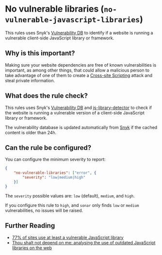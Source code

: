 # No vulnerable libraries (`no-vulnerable-javascript-libraries`)

This rules uses Snyk's [Vulnerability DB][snykdb] to identify if a
website is running a vulnerable client-side JavaScript library or framework.

## Why is this important?

Making sure your website dependencies are free of known vulnerabilities
is important, as among other things, that could allow a malicious
person to take advantage of one of them to create a
[Cross-site Scripting][XSS] attack and steal private information.

## What does the rule check?

This rules uses Snyk's [Vulnerability DB][snykdb] and
[js-library-detector][js-library-detector] to check if the
website is running a vulnerable version of a client-side JavaScript library or
framework.

The vulnerability database is updated automatically from [Snyk][snykdb]
if the cached content is older than 24h.

## Can the rule be configured?

You can configure the minimum severity to report:

```json
{
    "no-vulnerable-libraries": ["error", {
        "severity": "low|medium|high"
    }]
}
```

The `severity` possible values are: `low` (default), `medium`, and `high`.

If you configure this rule to `high`, and `sonar` only finds `low` or
`medium` vulnerabilities, no issues will be raised.

## Further Reading

* [77% of sites use at least a vulnerable JavaScript library][77 vulnerable]
* [Thou shalt not depend on me: analysing the use of outdated JavaScript libraries on the web][not depend on me]

[snykdb]: https://snyk.io/vuln/
[XSS]: https://developer.mozilla.org/en-US/docs/Glossary/Cross-site_scripting
[js-library-detector]: https://npmjs.com/package/js-library-detector
[77 vulnerable]: https://snyk.io/blog/77-percent-of-sites-use-vulnerable-js-libraries/
[not depend on me]: https://blog.acolyer.org/2017/03/07/thou-shalt-not-depend-on-me-analysing-the-use-of-outdated-javascript-libraries-on-the-web/
